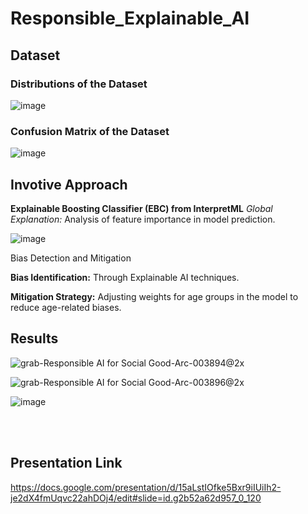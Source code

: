 # Responsible_Explainable_AI


## Dataset

### Distributions of the Dataset
![image](https://github.com/annimukherjee/Responsible_Explainable_AI/assets/85307430/d65dfa6c-f19c-4466-aecd-9b8f660fb1ad)

### Confusion Matrix of the Dataset
![image](https://github.com/annimukherjee/Responsible_Explainable_AI/assets/85307430/91a44f98-72e6-4c00-8c7d-bb922f5cd9c2)


## Invotive Approach

**Explainable Boosting Classifier (EBC) from InterpretML**
_Global Explanation:_ Analysis of feature importance in model prediction.


![image](https://github.com/annimukherjee/Responsible_Explainable_AI/assets/85307430/0279cb3e-dc9d-4dc1-818c-b4dbc42f3197)


Bias Detection and Mitigation

**Bias Identification:** Through Explainable AI techniques.

**Mitigation Strategy:**
Adjusting weights for age groups in the model to reduce age-related biases.




## Results

![grab-Responsible AI for Social Good-Arc-003894@2x](https://github.com/annimukherjee/Responsible_Explainable_AI/assets/85307430/65241a48-abce-4822-abe6-7de417698886)


![grab-Responsible AI for Social Good-Arc-003896@2x](https://github.com/annimukherjee/Responsible_Explainable_AI/assets/85307430/c8fa74c5-d59c-4f75-8ba4-5bafcec65228)


![image](https://github.com/annimukherjee/Responsible_Explainable_AI/assets/85307430/9a115f63-21dc-4341-b8db-c74a8952378a)


<br><br>

## Presentation Link

https://docs.google.com/presentation/d/15aLstIOfke5Bxr9iIUiIh2-je2dX4fmUqvc22ahDOj4/edit#slide=id.g2b52a62d957_0_120
